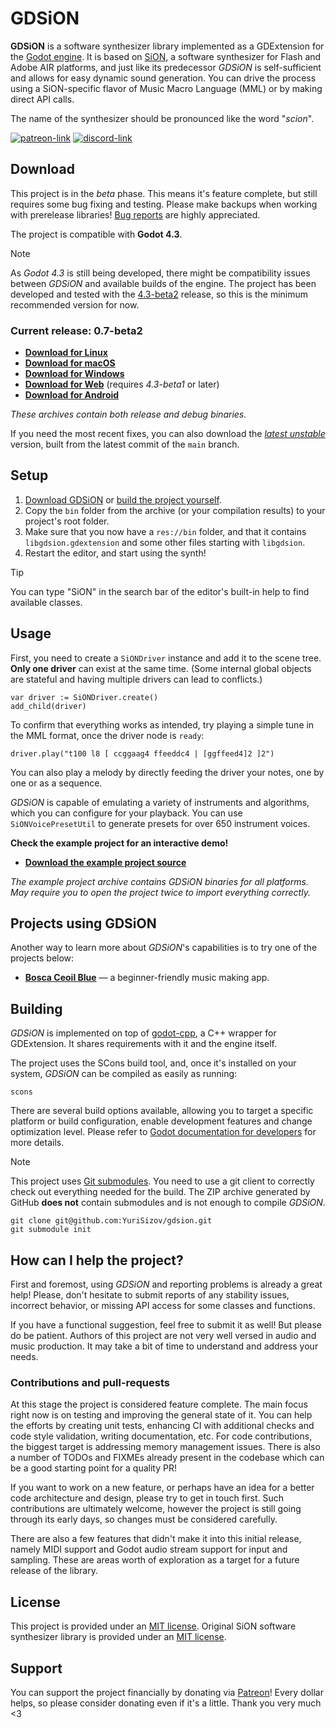 # GDSiON

**GDSiON** is a software synthesizer library implemented as a GDExtension for the [Godot engine](https://godotengine.org/). It is based on [SiON](https://github.com/keim/SiON), a software synthesizer for Flash and Adobe AIR platforms, and just like its predecessor _GDSiON_ is self-sufficient and allows for easy dynamic sound generation. You can drive the process using a SiON-specific flavor of Music Macro Language (MML) or by making direct API calls.

The name of the synthesizer should be pronounced like the word "_scion_".

[![patreon-link](https://img.shields.io/badge/Patreon-orange?label=support%20the%20project&color=%23F2614B&style=for-the-badge)](https://patreon.com/YuriSizov)
[![discord-link](https://img.shields.io/badge/Discord-purple?label=get%20in%20touch&color=%235865F2&style=for-the-badge)](https://discord.gg/S657Y9KPF9)

## Download

This project is in the _beta_ phase. This means it's feature complete, but still requires some bug fixing and testing. Please make backups when working with prerelease libraries! [Bug reports](https://github.com/YuriSizov/gdsion/issues) are highly appreciated.

The project is compatible with **Godot 4.3**.

> [!NOTE]
> As _Godot 4.3_ is still being developed, there might be compatibility issues between _GDSiON_ and available builds of the engine. The project has been developed and tested with the [4.3-beta2](https://godotengine.org/download/archive/4.3-beta2/) release, so this is the minimum recommended version for now.

### Current release: 0.7-beta2

* **[Download for Linux](https://github.com/YuriSizov/gdsion/releases/download/0.7-beta2/libgdsion-linux.zip)**
* **[Download for macOS](https://github.com/YuriSizov/gdsion/releases/download/0.7-beta2/libgdsion-macos.zip)**
* **[Download for Windows](https://github.com/YuriSizov/gdsion/releases/download/0.7-beta2/libgdsion-windows.zip)**
* **[Download for Web](https://github.com/YuriSizov/gdsion/releases/download/0.7-beta2/libgdsion-web.zip)** (requires _4.3-beta1_ or later)
* **[Download for Android](https://github.com/YuriSizov/gdsion/releases/download/0.7-beta2/libgdsion-android.zip)**

_These archives contain both release and debug binaries._

If you need the most recent fixes, you can also download the _[latest unstable](https://github.com/YuriSizov/gdsion/releases/latest-unstable)_ version, built from the latest commit of the `main` branch.

## Setup

1. [Download GDSiON](#download) or [build the project yourself](#building).
2. Copy the `bin` folder from the archive (or your compilation results) to your project's root folder.
3. Make sure that you now have a `res://bin` folder, and that it contains `libgdsion.gdextension` and some other files starting with `libgdsion`.
4. Restart the editor, and start using the synth!

> [!TIP]
> You can type "SiON" in the search bar of the editor's built-in help to find available classes.

## Usage

First, you need to create a `SiONDriver` instance and add it to the scene tree. **Only one driver** can exist at the same time. (Some internal global objects are stateful and having multiple drivers can lead to conflicts.)

```gdscript
var driver := SiONDriver.create()
add_child(driver)
```

To confirm that everything works as intended, try playing a simple tune in the MML format, once the driver node is `ready`:

```gdscript
driver.play("t100 l8 [ ccggaag4 ffeeddc4 | [ggffeed4]2 ]2")
```

You can also play a melody by directly feeding the driver your notes, one by one or as a sequence.

_GDSiON_ is capable of emulating a variety of instruments and algorithms, which you can configure for your playback. You can use `SiONVoicePresetUtil` to generate presets for over 650 instrument voices.

**Check the example project for an interactive demo!**

* **[Download the example project source](https://github.com/YuriSizov/gdsion/releases/download/latest-unstable/example-project-source.zip)**

_The example project archive contains GDSiON binaries for all platforms. May require you to open the project twice to import everything correctly._

## Projects using GDSiON

Another way to learn more about _GDSiON_'s capabilities is to try one of the projects below:

* **[Bosca Ceoil Blue](https://github.com/YuriSizov/boscaceoil-blue)** — a beginner-friendly music making app.

## Building

_GDSiON_ is implemented on top of [godot-cpp](https://github.com/godotengine/godot-cpp), a C++ wrapper for GDExtension. It shares requirements with it and the engine itself.

The project uses the SCons build tool, and, once it's installed on your system, _GDSiON_ can be compiled as easily as running:

```shell
scons
```

There are several build options available, allowing you to target a specific platform or build configuration, enable development features and change optimization level. Please refer to [Godot documentation for developers](https://docs.godotengine.org/en/latest/contributing/development/compiling/index.html) for more details.

> [!NOTE]
> This project uses [Git submodules](https://git-scm.com/book/en/v2/Git-Tools-Submodules). You need to use a git client to correctly check out everything needed for the build. The ZIP archive generated by GitHub **does not** contain submodules and is not enough to compile _GDSiON_.
> ```
> git clone git@github.com:YuriSizov/gdsion.git
> git submodule init
> ```

## How can I help the project?

First and foremost, using _GDSiON_ and reporting problems is already a great help! Please, don't hesitate to submit reports of any stability issues, incorrect behavior, or missing API access for some classes and functions.

If you have a functional suggestion, feel free to submit it as well! But please do be patient. Authors of this project are not very well versed in audio and music production. It may take a bit of time to understand and address your needs.

### Contributions and pull-requests

At this stage the project is considered feature complete. The main focus right now is on testing and improving the general state of it. You can help the efforts by creating unit tests, enhancing CI with additional checks and code style validation, writing documentation, etc. For code contributions, the biggest target is addressing memory management issues. There is also a number of TODOs and FIXMEs already present in the codebase which can be a good starting point for a quality PR!

If you want to work on a new feature, or perhaps have an idea for a better code architecture and design, please try to get in touch first. Such contributions are ultimately welcome, however the project is still going through its early days, so changes must be considered carefully.

There are also a few features that didn't make it into this initial release, namely MIDI support and Godot audio stream support for input and sampling. These are areas worth of exploration as a target for a future release of the library.

## License

This project is provided under an [MIT license](LICENSE). Original SiON software synthesizer library is provided under an [MIT license](https://github.com/keim/SiON/blob/1e6d6cd20bbc0379f5a81f607ac87a105163648f/LICENSE.md).

## Support

You can support the project financially by donating via [Patreon](https://www.patreon.com/YuriSizov)! Every dollar helps, so please consider donating even if it's a little. Thank you very much <3
